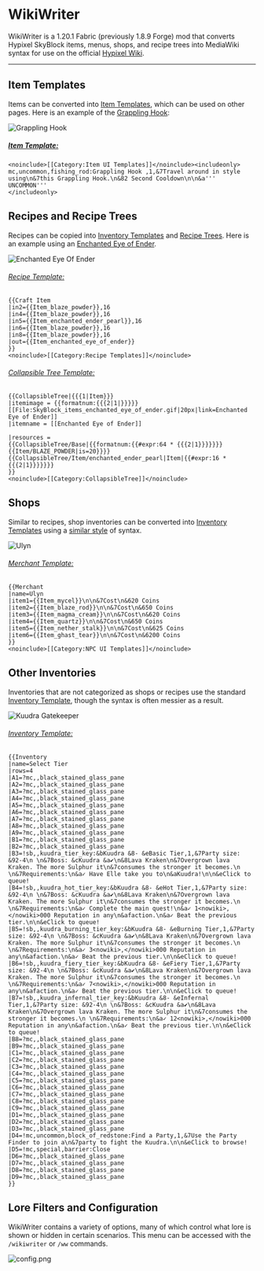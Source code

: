 # WikiWriter
WikiWriter is a 1.20.1 Fabric (previously 1.8.9 Forge) mod that converts Hypixel SkyBlock items, menus, shops, and recipe trees into MediaWiki syntax for use on the official [Hypixel Wiki](https://wiki.hypixel.net).

----

## Item Templates
Items can be converted into [Item Templates](https://wiki.hypixel.net/Category:Item_UI_Templates), which can be used on other pages. Here is an example of the [Grappling Hook](https://wiki.hypixel.net/Grappling_Hook):

![Grappling Hook](src/main/resources/assets/wikiwriter/grappling_hook.png)
##### [Item Template:](https://wiki.hypixel.net/Category:Item_UI_Templates)
```
<noinclude>[[Category:Item UI Templates]]</noinclude><includeonly>
mc,uncommon,fishing_rod:Grappling Hook ,1,&7Travel around in style using\n&7this Grappling Hook.\n&82 Second Cooldown\n\n&a''' UNCOMMON'''
</includeonly>
```

## Recipes and Recipe Trees
Recipes can be copied into [Inventory Templates](https://wiki.hypixel.net/Template:Craft_Item) and [Recipe Trees](https://wiki.hypixel.net/Template:CollapsibleTree). Here is an example using an [Enchanted Eye of Ender](https://wiki.hypixel.net/Enchanted_Eye_Of_Ender).

![Enchanted Eye Of Ender](src/main/resources/assets/wikiwriter/enchanted_eye_of_ender_recipe.png)
###### [Recipe Template:](https://wiki.hypixel.net/Template:Craft_Item)
```
{{Craft Item
|in2={{Item_blaze_powder}},16
|in4={{Item_blaze_powder}},16
|in5={{Item_enchanted_ender_pearl}},16
|in6={{Item_blaze_powder}},16
|in8={{Item_blaze_powder}},16
|out={{Item_enchanted_eye_of_ender}}
}}
<noinclude>[[Category:Recipe Templates]]</noinclude>
```
###### [Collapsible Tree Template:](https://wiki.hypixel.net/Template:CollapsibleTree)
```
{{CollapsibleTree|{{{1|Item}}}
|itemimage = {{formatnum:{{{2|1|}}}}} [[File:SkyBlock_items_enchanted_eye_of_ender.gif|20px|link=Enchanted Eye of Ender]]
|itemname = [[Enchanted Eye of Ender]]

|resources = 
{{CollapsibleTree/Base|{{formatnum:{{#expr:64 * {{{2|1}}}}}}} {{Item/BLAZE_POWDER|is=20}}}}
{{CollapsibleTree/Item/enchanted_ender_pearl|Item|{{#expr:16 * {{{2|1}}}}}}}
}}
<noinclude>[[Category:CollapsibleTree]]</noinclude>
```

## Shops
Similar to recipes, shop inventories can be converted into [Inventory Templates](https://wiki.hypixel.net/Category:NPC_UI_Templates) using a [similar style](https://wiki.hypixel.net/Template:Merchant) of syntax.

![Ulyn](src/main/resources/assets/wikiwriter/ulyn.png)
###### [Merchant Template:](https://wiki.hypixel.net/Template:Merchant)
```
{{Merchant
|name=Ulyn
|item1={{Item_mycel}}\n\n&7Cost\n&620 Coins
|item2={{Item_blaze_rod}}\n\n&7Cost\n&650 Coins
|item3={{Item_magma_cream}}\n\n&7Cost\n&620 Coins
|item4={{Item_quartz}}\n\n&7Cost\n&650 Coins
|item5={{Item_nether_stalk}}\n\n&7Cost\n&625 Coins
|item6={{Item_ghast_tear}}\n\n&7Cost\n&6200 Coins
}}
<noinclude>[[Category:NPC UI Templates]]</noinclude>
```

## Other Inventories
Inventories that are not categorized as shops or recipes use the standard [Inventory Template](https://wiki.hypixel.net/Template:Inventory), though the syntax is often messier as a result.

![Kuudra Gatekeeper](src/main/resources/assets/wikiwriter/kuudra_gatekeeper.png)
###### [Inventory Template:](https://wiki.hypixel.net/Template:Inventory)
```
{{Inventory
|name=Select Tier
|rows=4
|A1=?mc,,black_stained_glass_pane
|A2=?mc,,black_stained_glass_pane
|A3=?mc,,black_stained_glass_pane
|A4=?mc,,black_stained_glass_pane
|A5=?mc,,black_stained_glass_pane
|A6=?mc,,black_stained_glass_pane
|A7=?mc,,black_stained_glass_pane
|A8=?mc,,black_stained_glass_pane
|A9=?mc,,black_stained_glass_pane
|B1=?mc,,black_stained_glass_pane
|B2=?mc,,black_stained_glass_pane
|B3=!sb,,kuudra_tier_key:&bKuudra &8- &eBasic Tier,1,&7Party size: &92-4\n \n&7Boss: &cKuudra &a✔\n&8Lava Kraken\n&7Overgrown lava Kraken. The more Sulphur it\n&7consumes the stronger it becomes.\n \n&7Requirements:\n&a✓ Have Elle take you to\n&aKuudra!\n\n&eClick to queue!
|B4=!sb,,kuudra_hot_tier_key:&bKuudra &8- &eHot Tier,1,&7Party size: &92-4\n \n&7Boss: &cKuudra &a✔\n&8Lava Kraken\n&7Overgrown lava Kraken. The more Sulphur it\n&7consumes the stronger it becomes.\n \n&7Requirements:\n&a✓ Complete the main quest!\n&a✓ 1<nowiki>,</nowiki>000 Reputation in any\n&afaction.\n&a✓ Beat the previous tier.\n\n&eClick to queue!
|B5=!sb,,kuudra_burning_tier_key:&bKuudra &8- &eBurning Tier,1,&7Party size: &92-4\n \n&7Boss: &cKuudra &a✔\n&8Lava Kraken\n&7Overgrown lava Kraken. The more Sulphur it\n&7consumes the stronger it becomes.\n \n&7Requirements:\n&a✓ 3<nowiki>,</nowiki>000 Reputation in any\n&afaction.\n&a✓ Beat the previous tier.\n\n&eClick to queue!
|B6=!sb,,kuudra_fiery_tier_key:&bKuudra &8- &eFiery Tier,1,&7Party size: &92-4\n \n&7Boss: &cKuudra &a✔\n&8Lava Kraken\n&7Overgrown lava Kraken. The more Sulphur it\n&7consumes the stronger it becomes.\n \n&7Requirements:\n&a✓ 7<nowiki>,</nowiki>000 Reputation in any\n&afaction.\n&a✓ Beat the previous tier.\n\n&eClick to queue!
|B7=!sb,,kuudra_infernal_tier_key:&bKuudra &8- &eInfernal Tier,1,&7Party size: &92-4\n \n&7Boss: &cKuudra &a✔\n&8Lava Kraken\n&7Overgrown lava Kraken. The more Sulphur it\n&7consumes the stronger it becomes.\n \n&7Requirements:\n&a✓ 12<nowiki>,</nowiki>000 Reputation in any\n&afaction.\n&a✓ Beat the previous tier.\n\n&eClick to queue!
|B8=?mc,,black_stained_glass_pane
|B9=?mc,,black_stained_glass_pane
|C1=?mc,,black_stained_glass_pane
|C2=?mc,,black_stained_glass_pane
|C3=?mc,,black_stained_glass_pane
|C4=?mc,,black_stained_glass_pane
|C5=?mc,,black_stained_glass_pane
|C6=?mc,,black_stained_glass_pane
|C7=?mc,,black_stained_glass_pane
|C8=?mc,,black_stained_glass_pane
|C9=?mc,,black_stained_glass_pane
|D1=?mc,,black_stained_glass_pane
|D2=?mc,,black_stained_glass_pane
|D3=?mc,,black_stained_glass_pane
|D4=!mc,uncommon,block_of_redstone:Find a Party,1,&7Use the Party Finder to join a\n&7party to fight the Kuudra.\n\n&eClick to browse!
|D5=!mc,special,barrier:Close
|D6=?mc,,black_stained_glass_pane
|D7=?mc,,black_stained_glass_pane
|D8=?mc,,black_stained_glass_pane
|D9=?mc,,black_stained_glass_pane
}}
```

## Lore Filters and Configuration
WikiWriter contains a variety of options, many of which control what lore is shown or hidden in certain scenarios. This menu can be accessed with the `/wikiwriter` or `/ww` commands.

![config.png](src/main/resources/assets/wikiwriter/config.png)